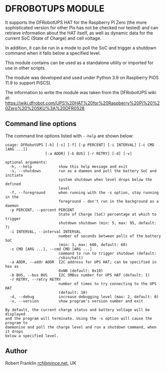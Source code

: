 DFROBOTUPS MODULE
=================

It supports the DFRobotUPS HAT for the Raspberry Pi Zero (the more
sophisticated version for other Pis has not be checked nor tested) and
can retrieve information about the HAT itself, as well as dynamic data
for the current SoC (State of Charge) and cell voltage.

In addition, it can be run in a mode to poll the SoC and trigger a
shutdown command when it falls below a specified level.

This module contains can be used as a standalone utility or imported for
use in other scripts.

The module was developed and used under Python 3.9 on Raspberry PiOS
11.9 to support PiSCSI.

The information to write the module was taken from the DFRobotUPS wiki
at: https://wiki.dfrobot.com/UPS%20HAT%20for%20Raspberry%20Pi%20%20Zero%20%20SKU%3A%20DFR0528

Command line options
--------------------

The command line options listed with `--help` are shown below:

```
usage: DFRobotUPS [-h] [-s] [-f] [-p PERCENT] [-i INTERVAL] [-c CMD [ARG ...]]
                  [-a ADDR] [-b BUS] [-r RETRY] [-d] [-v]

optional arguments:
  -h, --help            show this help message and exit
  -s, --shutdown        run as a daemon and poll the battery SoC and initiate
                        system shutdown when level drops below the defined
                        level
  -f, --foreground      when running with the -s option, stay running in the
                        foreground - don't run in the background as a daemon
  -p PERCENT, --percent PERCENT
                        State of Charge (SoC) percentage at which to trigger
                        shutdown shutdown (min: 5, max: 95, default: 7)
  -i INTERVAL, --interval INTERVAL
                        number of seconds between polls of the battery SoC
                        (min: 1, max: 600, default: 60)
  -c CMD [ARG ...], --cmd CMD [ARG ...]
                        command to run to trigger shutdown (default:
                        /sbin/halt)
  -a ADDR, --addr ADDR  I2C address for UPS HAT; can be specified in hex as
                        0xNN (default: 0x10)
  -b BUS, --bus BUS     I2C SMBus number for UPS HAT (default: 1)
  -r RETRY, --retry RETRY
                        number of times to try connecting to the UPS HAT
                        (default: 10)
  -d, --debug           increase debugging level (max: 2, default: 0)
  -v, --version         show program's version number and exit

By default, the current charge status and battery voltage will be displayed
and the program will terminate. Using the -s option will cause the program to
daemonise and poll the charge level and run a shutdown command, when it drops
below a specified level.
```

Author
------

Robert Franklin <rcf@mince.net>, UK
